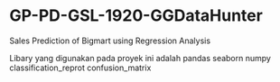 # GP-PD-GSL-1920-GGDataHunter
Sales Prediction of Bigmart using Regression Analysis


Libary yang digunakan pada proyek ini adalah
pandas
seaborn
numpy
classification_reprot
confusion_matrix
